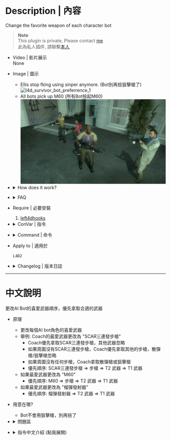 # Description | 內容
Change the favorite weapon of each character bot

> __Note__ <br/>
This plugin is private, Please contact [me](https://github.com/fbef0102/Game-Private_Plugin#私人插件列表-private-plugins-list)<br/>
此為私人插件, 請聯繫[本人](https://github.com/fbef0102/Game-Private_Plugin#私人插件列表-private-plugins-list)

* Video | 影片展示
<br/>None

* Image | 圖示
	* Ellis stop fking using sinper anymore. (Bot別再撿狙擊槍了)
	<br/>![l4d_survivor_bot_preferrence_1](image/l4d_survivor_bot_preferrence_1.gif)
	* All bots pick up M60 (所有Bot撿起M60)
	<br/>![l4d_survivor_bot_preferrence_2](image/l4d_survivor_bot_preferrence_2.jpg)

* <details><summary>How does it work?</summary>

	* Change bot's favorite weapon.
	* For example: Coach's favorite weapon changed to "SCAR Rifle"
		* Coach will pick up SCAR Rifle prior to any other weapons
		* If no SCAR Rifle near around, Coach will pick up any rifle weapons prior to shoutgun and sniper rifle
		* If no any rifles near around, Coach will pick up shoutgun or sniper rifle
		* Priority: SCAR Rifle => Any Rifle => Any T2 weapons => Any T1 weapons
	* If favorite weapon changed to "M60"
		* Priority: M60 => Any Rifle => Any T2 weapons => Any T1 weapons
	* If favorite weapon changed to "Grenade Launcher"
		* Priority: Grenade Launcher => Any T2 weapons => Any T1 weapons
</details>

* <details><summary>FAQ</summary>

	* How to make bots pick up "M60" and "Grenade Launcher"?
		1. Install [Mission and Weapons - Info Editor](https://forums.alliedmods.net/showthread.php?t=310586)
		2. Modify ```data/l4d_info_editor_weapons.cfg```
			```c
			"weapon_rifle_m60"
			{
				"Tier" "2"
			}
			"weapon_grenade_launcher"
			{
				"Tier" "2"
			}
			```
</details>

* Require | 必要安裝
	1. [left4dhooks](https://forums.alliedmods.net/showthread.php?t=321696)

* <details><summary>ConVar | 指令</summary>

	* cfg/sourcemod/l4d_survivor_bot_preferrence.cfg
		```php
		// 0=Plugin off, 1=Plugin on.
		l4d_survivor_bot_preferrence_enable "1"

		// Nick's favorite weapon, 1-Autoshot, 2-SPAS, 3-M16, 4-SCAR, 5-AK47, 6-SG552, 7-Mil Sniper, 8-AWP, 9-Scout, 10=Hunt Rif, 11=M60, 12=Grenade L
		// 0=Game Default
		l4d_survivor_bot_preferrence_nick "1"

		// Ellis's favorite weapon, 1-Autoshot, 2-SPAS, 3-M16, 4-SCAR, 5-AK47, 6-SG552, 7-Mil Sniper, 8-AWP, 9-Scout, 10=Hunt Rif, 11=M60, 12=Grenade L
		// 0=Game Default
		l4d_survivor_bot_preferrence_ellis "2"

		// Rochelle's favorite weapon, 1-Autoshot, 2-SPAS, 3-M16, 4-SCAR, 5-AK47, 6-SG552, 7-Mil Sniper, 8-AWP, 9-Scout, 10=Hunt Rif, 11=M60, 12=Grenade L
		// 0=Game Default
		l4d_survivor_bot_preferrence_rochelle "3"

		// Coach's favorite weapon, 1-Autoshot, 2-SPAS, 3-M16, 4-SCAR, 5-AK47, 6-SG552, 7-Mil Sniper, 8-AWP, 9-Scout, 10=Hunt Rif, 11=M60, 12=Grenade L
		// 0=Game Default
		l4d_survivor_bot_preferrence_coach "4"

		// Bill's favorite weapon, 1-Autoshot, 2-SPAS, 3-M16, 4-SCAR, 5-AK47, 6-SG552, 7-Mil Sniper, 8-AWP, 9-Scout, 10=Hunt Rif, 11=M60, 12=Grenade L
		// 0=Game Default
		l4d_survivor_bot_preferrence_bill "5"

		// Zoey's favorite weapon, 1-Autoshot, 2-SPAS, 3-M16, 4-SCAR, 5-AK47, 6-SG552, 7-Mil Sniper, 8-AWP, 9-Scout, 10=Hunt Rif, 11=M60, 12=Grenade L
		// 0=Game Default
		l4d_survivor_bot_preferrence_zoey "6"

		// Francis's favorite weapon, 1-Autoshot, 2-SPAS, 3-M16, 4-SCAR, 5-AK47, 6-SG552, 7-Mil Sniper, 8-AWP, 9-Scout, 10=Hunt Rif, 11=M60, 12=Grenade L
		// 0=Game Default
		l4d_survivor_bot_preferrence_francis "7"

		// Louis's favorite weapon, 1-Autoshot, 2-SPAS, 3-M16, 4-SCAR, 5-AK47, 6-SG552, 7-Mil Sniper, 8-AWP, 9-Scout, 10=Hunt Rif, 11=M60, 12=Grenade L
		// 0=Game Default
		l4d_survivor_bot_preferrence_louis "10"
		```
</details>

* <details><summary>Command | 命令</summary>

	None
</details>

* Apply to | 適用於
	```
	L4D2
	```

* <details><summary>Changelog | 版本日誌</summary>

	* v1.1 (2024-7-16)
		* Add M60 and Grenade Launcher
		* Update Cvars

	* v1.0 (2023-12-7)
		* Initial Release
		* Credit: [Forgetest](https://github.com/jensewe)
</details>

- - - -
# 中文說明
更改AI Bot的喜愛武器順序，優先拿取合適的武器

* 原理
	* 更改每個AI bot角色的喜愛武器
	* 舉例: Coach的最愛武器更改為 "SCAR三連發步槍"
		* Coach優先拿取SCAR三連發步槍，其他武器忽略
		* 如果周圍沒有SCAR三連發步槍，Coach優先拿取其他的步槍，散彈槍/狙擊槍忽略
		* 如果周圍沒有任何步槍，Coach拿取散彈槍或狙擊槍
		* 優先順序: SCAR三連發步槍 => 步槍 => T2 武器 => T1 武器
	* 如果最愛武器更改為 "M60"
		* 優先順序: M60 => 步槍 => T2 武器 => T1 武器
	* 如果最愛武器更改為 "榴彈發射器"
		* 優先順序: 榴彈發射器 => T2 武器 => T1 武器

* 用意在哪?
	* Bot不會用狙擊槍，別再撿了

* <details><summary>問題區</summary>

	* 如何讓Bots可以撿起 "M60" 與 "榴彈發射器" ?
		1. 安裝 [Mission and Weapons - Info Editor](https://forums.alliedmods.net/showthread.php?t=310586)
		2. 修改文件 ```data/l4d_info_editor_weapons.cfg```
			```c
			"weapon_rifle_m60"
			{
				"Tier" "2"
			}
			"weapon_grenade_launcher"
			{
				"Tier" "2"
			}
			```
</details>

* <details><summary>指令中文介紹 (點我展開)</summary>

	* cfg/sourcemod/l4d_survivor_bot_preferrence.cfg
		```php
		// 0=關閉插件, 1=啟動插件
		l4d_survivor_bot_preferrence_enable "1"

		// Nick 的喜愛武器, 1-自動連發散彈槍, 2-SPAS戰術散彈槍, 3-M16步槍, 4-SCAR步槍, 5-AK47, 6-SG552三連發步槍, 7-軍用狙擊槍, 8-AWP, 9-Scout, 10=獵槍 (狙擊槍), 11=M60, 12=榴彈發射器
		// 0=遊戲預設喜愛武器
		l4d_survivor_bot_preferrence_nick "1"

		// Ellis 的喜愛武器, 1-自動連發散彈槍, 2-SPAS戰術散彈槍, 3-M16步槍, 4-SCAR步槍, 5-AK47, 6-SG552三連發步槍, 7-軍用狙擊槍, 8-AWP, 9-Scout, 10=獵槍 (狙擊槍), 11=M60, 12=榴彈發射器
		// 0=遊戲預設喜愛武器
		l4d_survivor_bot_preferrence_ellis "2"

		// Rochelle 的喜愛武器, 1-自動連發散彈槍, 2-SPAS戰術散彈槍, 3-M16步槍, 4-SCAR步槍, 5-AK47, 6-SG552三連發步槍, 7-軍用狙擊槍, 8-AWP, 9-Scout, 10=獵槍 (狙擊槍), 11=M60, 12=榴彈發射器
		// 0=遊戲預設喜愛武器
		l4d_survivor_bot_preferrence_rochelle "3"

		// Coach 的喜愛武器, 1-自動連發散彈槍, 2-SPAS戰術散彈槍, 3-M16步槍, 4-SCAR步槍, 5-AK47, 6-SG552三連發步槍, 7-軍用狙擊槍, 8-AWP, 9-Scout, 10=獵槍 (狙擊槍), 11=M60, 12=榴彈發射器
		// 0=遊戲預設喜愛武器
		l4d_survivor_bot_preferrence_coach "4"

		// Bill 的喜愛武器, 1-自動連發散彈槍, 2-SPAS戰術散彈槍, 3-M16步槍, 4-SCAR步槍, 5-AK47, 6-SG552三連發步槍, 7-軍用狙擊槍, 8-AWP, 9-Scout, 10=獵槍 (狙擊槍), 11=M60, 12=榴彈發射器
		// 0=遊戲預設喜愛武器
		l4d_survivor_bot_preferrence_bill "5"

		// Zoey 的喜愛武器, 1-自動連發散彈槍, 2-SPAS戰術散彈槍, 3-M16步槍, 4-SCAR步槍, 5-AK47, 6-SG552三連發步槍, 7-軍用狙擊槍, 8-AWP, 9-Scout, 10=獵槍 (狙擊槍), 11=M60, 12=榴彈發射器
		// 0=遊戲預設喜愛武器
		l4d_survivor_bot_preferrence_zoey "6"

		// Francis 的喜愛武器, 1-自動連發散彈槍, 2-SPAS戰術散彈槍, 3-M16步槍, 4-SCAR步槍, 5-AK47, 6-SG552三連發步槍, 7-軍用狙擊槍, 8-AWP, 9-Scout, 10=獵槍 (狙擊槍), 11=M60, 12=榴彈發射器
		// 0=遊戲預設喜愛武器
		l4d_survivor_bot_preferrence_francis "7"

		// Louis 的喜愛武器, 1-自動連發散彈槍, 2-SPAS戰術散彈槍, 3-M16步槍, 4-SCAR步槍, 5-AK47, 6-SG552三連發步槍, 7-軍用狙擊槍, 8-AWP, 9-Scout, 10=獵槍 (狙擊槍), 11=M60, 12=榴彈發射器
		// 0=遊戲預設喜愛武器
		l4d_survivor_bot_preferrence_louis "10"
		```
</details>
